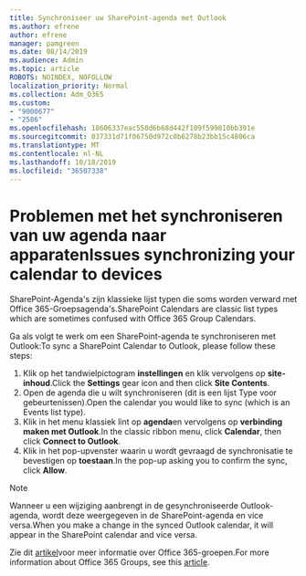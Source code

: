 ```yaml
---
title: Synchroniseer uw SharePoint-agenda met Outlook
ms.author: efrene
author: efrene
manager: pamgreen
ms.date: 08/14/2019
ms.audience: Admin
ms.topic: article
ROBOTS: NOINDEX, NOFOLLOW
localization_priority: Normal
ms.collection: Adm_O365
ms.custom:
- "9000677"
- "2586"
ms.openlocfilehash: 18606337eac550d6b68d442f109f599810bb391e
ms.sourcegitcommit: 037331d71f06750d972c0b6278b23bb15c4806ca
ms.translationtype: MT
ms.contentlocale: nl-NL
ms.lasthandoff: 10/18/2019
ms.locfileid: "36507338"
---
```

# <a name="issues-synchronizing-your-calendar-to-devices"></a><span data-ttu-id="f42be-102">Problemen met het synchroniseren van uw agenda naar apparaten</span><span class="sxs-lookup"><span data-stu-id="f42be-102">Issues synchronizing your calendar to devices</span></span>

<span data-ttu-id="f42be-103">SharePoint-Agenda's zijn klassieke lijst typen die soms worden verward met Office 365-Groepsagenda's.</span><span class="sxs-lookup"><span data-stu-id="f42be-103">SharePoint Calendars are classic list types which are sometimes confused with Office 365 Group Calendars.</span></span>

<span data-ttu-id="f42be-104">Ga als volgt te werk om een SharePoint-agenda te synchroniseren met Outlook:</span><span class="sxs-lookup"><span data-stu-id="f42be-104">To sync a SharePoint Calendar to Outlook, please follow these steps:</span></span>

1. <span data-ttu-id="f42be-105">Klik op het tandwielpictogram **instellingen** en klik vervolgens op **site-inhoud**.</span><span class="sxs-lookup"><span data-stu-id="f42be-105">Click the **Settings** gear icon and then click **Site Contents**.</span></span>
2. <span data-ttu-id="f42be-106">Open de agenda die u wilt synchroniseren (dit is een lijst Type voor gebeurtenissen).</span><span class="sxs-lookup"><span data-stu-id="f42be-106">Open the calendar you would like to sync (which is an Events list type).</span></span>
3. <span data-ttu-id="f42be-107">Klik in het menu klassiek lint op **agenda**en vervolgens op **verbinding maken met Outlook**.</span><span class="sxs-lookup"><span data-stu-id="f42be-107">In the classic ribbon menu, click **Calendar**, then click **Connect to Outlook**.</span></span>
4. <span data-ttu-id="f42be-108">Klik in het pop-upvenster waarin u wordt gevraagd de synchronisatie te bevestigen op **toestaan**.</span><span class="sxs-lookup"><span data-stu-id="f42be-108">In the pop-up asking you to confirm the sync, click **Allow**.</span></span>

>[!Note]
> <span data-ttu-id="f42be-109">Wanneer u een wijziging aanbrengt in de gesynchroniseerde Outlook-agenda, wordt deze weergegeven in de SharePoint-agenda en vice versa.</span><span class="sxs-lookup"><span data-stu-id="f42be-109">When you make a change in the synced Outlook calendar, it will appear in the SharePoint calendar and vice versa.</span></span>

<span data-ttu-id="f42be-110">Zie dit [artikel](https://support.office.com/article/Learn-about-Office-365-groups-b565caa1-5c40-40ef-9915-60fdb2d97fa2)voor meer informatie over Office 365-groepen.</span><span class="sxs-lookup"><span data-stu-id="f42be-110">For more information about Office 365 Groups, see this [article](https://support.office.com/article/Learn-about-Office-365-groups-b565caa1-5c40-40ef-9915-60fdb2d97fa2).</span></span>
